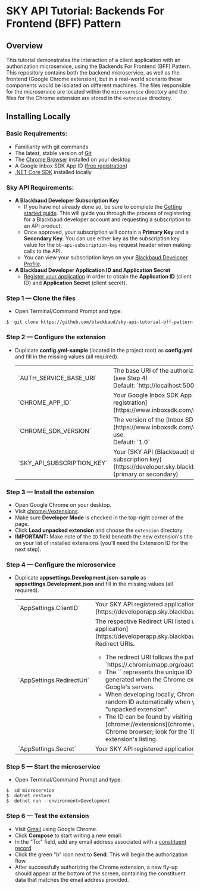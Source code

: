 # SKY API Tutorial: Backends For Frontend (BFF) Pattern

## Overview
This tutorial demonstrates the interaction of a client application with an authorization microservice, using the Backends For Frontend (BFF) Pattern. This repository contains both the backend microservice, as well as the frontend (Google Chrome extension), but in a real-world scenario these components would be isolated on different machines. The files responsible for the microservice are located within the `microservice` directory and the files for the Chrome extension are stored in the `extension` directory.

## Installing Locally

### Basic Requirements:

- Familiarity with git commands
- The latest, stable version of [Git](https://git-scm.com/)
- The [Chrome Browser](https://www.google.com/chrome/browser/desktop/) installed on your desktop
- A Google Inbox SDK App ID ([free registration](https://www.inboxsdk.com/register))
- [.NET Core SDK](https://www.microsoft.com/net/core) installed locally

### Sky API Requirements:

- **A Blackbaud Developer Subscription Key**
    - If you have not already done so, be sure to complete the [Getting started guide](https://apidocs.sky.blackbaud.com/docs/getting-started/). This will guide you through the process of registering for a Blackbaud developer account and requesting a subscription to an API product.
    - Once approved, your subscription will contain a **Primary Key** and a **Secondary Key**.  You can use either key as the subscription key value for the `bb-api-subscription-key` request header when making calls to the API.
    - You can view your subscription keys on your [Blackbaud Developer Profile](https://developer.sky.blackbaud.com/developer).
- **A Blackbaud Developer Application ID and Application Secret**
    - [Register your application](https://developerapp.sky.blackbaud.com/applications) in order to obtain the **Application ID** (client ID) and **Application Secret** (client secret).


### Step 1 — Clone the files
- Open Terminal/Command Prompt and type:
```
$  git clone https://github.com/blackbaud/sky-api-tutorial-bff-pattern
```

### Step 2 — Configure the extension
- Duplicate **config.yml-sample** (located in the project root) as **config.yml** and fill in the missing values (all required).
    <table>
        <tr>
            <td>`AUTH_SERVICE_BASE_URI`</td>
            <td>
                The base URI of the authorization microservice (see Step 4)<br>
                Default: `http://localhost:5000/`
            </td>
        </tr>
        <tr>
            <td>`CHROME_APP_ID`</td>
            <td>Your Google Inbox SDK App ID ([free registration](https://www.inboxsdk.com/register)).</td>
        </tr>
        <tr>
            <td>`CHROME_SDK_VERSION`</td>
            <td>The version of the [Inbox SDK](https://www.inboxsdk.com/docs/#InboxSDK) to use.<br>Default: `1.0`</td>
        </tr>
        <tr>
            <td>`SKY_API_SUBSCRIPTION_KEY`</td>
            <td>Your [SKY API (Blackbaud) developer subscription key](https://developer.sky.blackbaud.com/developer) (primary or secondary)</td>
        </tr>
    </table>

### Step 3 — Install the extension
- Open Google Chrome on your desktop.
- Visit [chrome://extensions](chrome://extensions).
- Make sure **Developer Mode** is checked in the top-right corner of the page.
- Click **Load unpacked extension** and choose the `extension` directory.
- **IMPORTANT:** Make note of the `ID` field beneath the new extension's title on your list of installed extensions (you'll need the Extension ID for the next step).

### Step 4 — Configure the microservice
- Duplicate **appsettings.Development.json-sample** as **appsettings.Development.json** and fill in the missing values (all required).
    <table>
        <tr>
            <td>`AppSettings.ClientID`</td>
            <td>
                Your SKY API registered application's [Application ID](https://developerapp.sky.blackbaud.com/applications)
            </td>
        </tr>
        <tr>
            <td>`AppSettings.RedirectUri`</td>
            <td>
                The respective Redirect URI listed under your [registered application](https://developerapp.sky.blackbaud.com/applications)'s Redirect URIs.<br>
                <ul>
                  <li>The redirect URI follows the pattern `https://<extension-id>.chromiumapp.org/oauth2`.</li>
                  <li>The `<extension-id>` represents the unique ID that is automatically generated when the Chrome extension is uploaded to Google's servers.</li>
                  <li>When developing locally, Chrome generates a random ID automatically when you load it as an "unpacked extension".</li>
                  <li>The ID can be found by visiting [chrome://extensions](chrome://extensions) in your Chrome browser; look for the `ID` label beneath the extension's listing.</li>
                </ul>
            </td>
        </tr>
        <tr>
            <td>`AppSettings.Secret`</td>
            <td>Your SKY API registered application's Application Secret</td>
        </tr>
    </table>

### Step 5 — Start the microservice
- Open Terminal/Command Prompt and type:
```
$  cd microservice
$  dotnet restore
$  dotnet run --environment=Development
```

### Step 6 — Test the extension
- Visit [Gmail](http://mail.google.com/) using Google Chrome.
- Click **Compose** to start writing a new email.
- In the "To:" field, add any email address associated with a [constituent record](https://renxt.blackbaud.com/lists/constituents).
- Click the green "b" icon next to **Send**. This will begin the authorization flow.
- After successfully authorizing the Chrome extension, a new fly-up should appear at the bottom of the screen, containing the constituent data that matches the email address provided.
